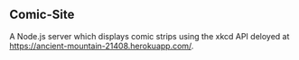 ## Comic-Site

A Node.js server which displays comic strips using the xkcd API deloyed at https://ancient-mountain-21408.herokuapp.com/.

